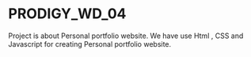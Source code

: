 # PRODIGY_WD_04
Project is about Personal portfolio website. We have use Html , CSS and Javascript for creating Personal portfolio website.
